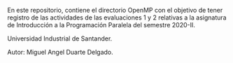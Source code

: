 En este repositorio, contiene el directorio OpenMP con el objetivo de tener registro de las actividades de las evaluaciones 1 y 2 relativas a la asignatura de Introducción a la Programación Paralela del semestre 2020-II.

Universidad Industrial de Santander.

Autor: Miguel Angel Duarte Delgado.
